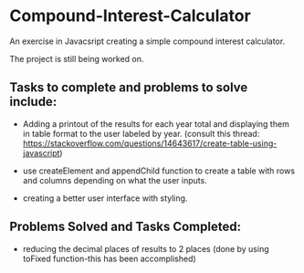 # Compound-Interest-Calculator
An exercise in Javacsript creating a simple compound interest calculator.

The project is still being worked on.

## Tasks to complete and problems to solve include:

- Adding a printout of the results for each year total and displaying them in table format to the user labeled by year.
 (consult this thread: https://stackoverflow.com/questions/14643617/create-table-using-javascript)

- use createElement and appendChild function to create a table with rows and columns depending on what the user inputs.

- creating a better user interface with styling.

## Problems Solved and Tasks Completed:

- reducing the decimal places of results to 2 places (done by using toFixed function-this has been accomplished)
